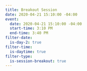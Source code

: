 ```yaml
---
title: Breakout Session
date: 2020-04-21 15:10:00 -04:00
event:
  date: 2020-04-21 15:10:00 -04:00
  start-time: 3:10 PM
  end-time: 3:40 PM
filter-date:
  is-day-2: true
filter-time:
  is-daytime: true
filter-type:
  is-session-breakout: true
---
```


